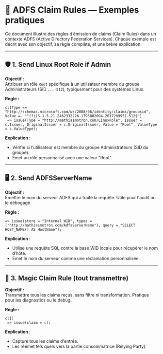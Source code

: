 # 🎯 ADFS Claim Rules — Exemples pratiques

Ce document illustre des règles d’émission de claims (Claim Rules) dans un contexte ADFS (Active Directory Federation Services). Chaque exemple est décrit avec son objectif, sa règle complète, et une brève explication.

---

## 🛡️ 1. Send Linux Root Role if Admin

**Objectif :**  
Attribuer un rôle `Root` spécifique à un utilisateur membre du groupe Administrateurs (SID `...-512`), typiquement pour des systèmes Linux.

**Règle :**
```adfs
c:[Type == "http://schemas.microsoft.com/ws/2008/06/identity/claims/groupsid", Value =~ "^(?i)S-1-5-21-2462332226-1795882094-2017209951-512$"]
 => issue(Type = "http://mathiasmotron.com/LinuxRole", Issuer = c.Issuer, OriginalIssuer = c.OriginalIssuer, Value = "Root", ValueType = c.ValueType);
```

**Explication :**
- Vérifie si l'utilisateur est membre du groupe Administrateurs (SID du groupe).
- Émet un rôle personnalisé avec une valeur "Root".

---

## 🖥️ 2. Send ADFSServerName

**Objectif :**  
Émettre le nom du serveur ADFS qui a traité la requête. Utile pour l'audit ou le débogage.

**Règle :**
```adfs
=> issue(store = "Internal WID", types = ("http://mathiasmotron.com/AdfsServerName"), query = "SELECT HOST_NAME() AS HostName");
```

**Explication :**
- Utilise une requête SQL contre la base WID locale pour récupérer le nom d’hôte.
- Émet le nom du serveur comme une réclamation personnalisée.

---

## 🎩 3. Magic Claim Rule (tout transmettre)

**Objectif :**  
Transmettre tous les claims reçus, sans filtre ni transformation. Pratique pour les diagnostics ou le debug.

**Règle :**
```adfs
c:[]
 => issue(claim = c);
```

**Explication :**
- Capture tous les claims d'entrée.
- Les réémet tels quels vers la partie consommatrice (Relying Party).
